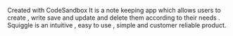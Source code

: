 
Created with CodeSandbox
It is a note keeping app which allows users to create , write save and update and delete them according to their needs . 
Squiggle is an intuitive , easy to use , simple and customer reliable product.
